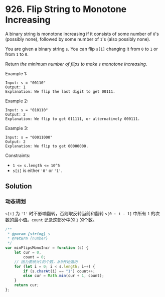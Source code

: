 # 926. Flip String to Monotone Increasing

A binary string is monotone increasing if it consists of some number of `0`'s (possibly none), followed by some number of `1`'s (also possibly none).

You are given a binary string `s`. You can flip `s[i]` changing it from `0` to `1` or from `1` to `0`.

Return _the minimum number of flips to make `s` monotone increasing_.

Example 1:

```
Input: s = "00110"
Output: 1
Explanation: We flip the last digit to get 00111.
```

Example 2:

```
Input: s = "010110"
Output: 2
Explanation: We flip to get 011111, or alternatively 000111.
```

Example 3:

```
Input: s = "00011000"
Output: 2
Explanation: We flip to get 00000000.
```

Constraints:

-   `1 <= s.length <= 10^5`
-   `s[i]` is either `'0'` or `'1'`.

## Solution

### 动态规划

`s[i]` 为 `'1'` 时不影响翻转，否则取反转当前和翻转 `s[0 : i - 1]` 中所有 `1` 的次数的最小值。`count` 记录这部分中的 `1` 的个数。

```js
/**
 * @param {string} s
 * @return {number}
 */
var minFlipsMonoIncr = function (s) {
    let cur = 0,
        count = 0;
    // 因为要统计1的个数，从0开始遍历
    for (let i = 0; i < s.length; i++) {
        if (s.charAt(i) == "1") count++;
        else cur = Math.min(cur + 1, count);
    }
    return cur;
};
```

